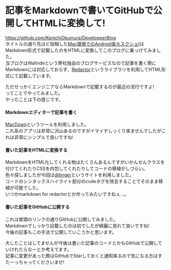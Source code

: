 # 記事をMarkdownで書いてGitHubで公開してHTMLに変換して!

<div><p><a href="https://github.com/KenichiOkumura/DevelopperBlog">https://github.com/KenichiOkumura/DevelopperBlog</a><br>タイトルの通り先ほど投稿した<a href="https://blog.tagbangers.co.jp/ja/2015/02/05/mac_for_ss" target="_blank">Mac環境でのAndroid楽々スクショ!</a>はMarkdown形式で記載したのをHTMLに変換してこのブログに乗っけてみました。<br>当ブログはWallrideという弊社独自のブログサービスなので記事を書く際にMarkdownには対応しておらず、<a href="http://imperavi.com/redactor/" target="_blank">Redactor</a>というライブラリを利用してHTML形式にて記載しています。<br></p><p>ただせっかくエンジニアならMarkdownで記載するのが最近の流行ですよ!<br>ってことでやってみました。<br>やったことは下の感じです。<br></p><h4>Markdownエディターで記事を書く<br></h4><p><a href="http://macdown.uranusjr.com/" target="_blank">MacDown</a>というツールを利用しました。<br>これ系のアプリは非常に沢山あるのですがイマイチしっくり来ませんでしたがこれは非常にシンプルで良いですね!</p><h4>書いた記事をHTMLに変換する</h4><p>MarkdownをHTML化してくれる物はたくさんあるんですがいかんせんクラスを付けてくれたりCSSを内包してくれたりしてコードの移植がしづらい。<br>色々探しましたが今回は<a href="http://dillinger.io/" target="_blank">dillinger</a>というサイトを利用しました。<br>コードのシンタックスハイライト部分のcodeタグを除去することでそのまま移植が可能でした。<br>いつかmarkdown for redactorとか作ってみたいですねぇ...。</p><h4>書いた記事をGitHubに公開する</h4><p>これは冒頭のリンクの通りGitHubに公開してみました。<br>Markdownでしっかり記載したのは初でしたが綺麗に見れて良いですね!<br>今後の記事もこの手法で公開していこうかと思います。</p><p>大したことはしてませんが今後は書いた記事のコードとかもGitHubで公開していけれたらなーとか考えてます。<br>記事に変更があった際はGitHubでStarしておくと通知来るので気になる方はすたーっちゃってくださいませ!</p></div>
